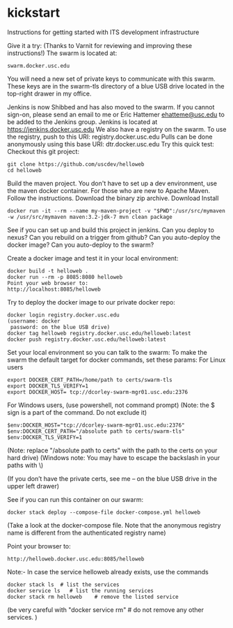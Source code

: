 # kickstart
Instructions for getting started with ITS development infrastructure

Give it a try: (Thanks to Varnit for reviewing and improving these instructions!)
The swarm is located at:
````
swarm.docker.usc.edu
````
You will need a new set of private keys to communicate with this swarm. These keys are in the swarm-tls directory of a blue USB drive located in the top-right drawer in my office.

Jenkins is now Shibbed and has also moved to the swarm. If you cannot sign-on, please send an email to me or Eric Hattemer ehatteme@usc.edu to be added to the Jenkins group. Jenkins is located at https://jenkins.docker.usc.edu
We also have a registry on the swarm.
To use the registry, push to this URI: registry.docker.usc.edu
Pulls can be done anonymously using this base URI: dtr.docker.usc.edu
Try this quick test:
Checkout this git project:

````
git clone https://github.com/uscdev/helloweb
cd helloweb
````

Build the maven project. You don't have to set up a dev environment, use the maven docker container.
For those who are new to Apache Maven. Follow the instructions. Download the binary zip archive. Download Install
````
docker run -it --rm --name my-maven-project -v "$PWD":/usr/src/mymaven -w /usr/src/mymaven maven:3.2-jdk-7 mvn clean package
````

See if you can set up and build this project in jenkins. Can you deploy to nexus? Can you rebuild on a trigger from github? Can you auto-deploy the docker image? Can you auto-deploy to the swarm?
 
Create a docker image and test it in your local environment:
````
docker build -t helloweb .
docker run --rm -p 8085:8080 helloweb
Point your web browser to:
http://localhost:8085/helloweb
````

Try to deploy the docker image to our private docker repo:
````
docker login registry.docker.usc.edu
(username: docker 
 password: on the blue USB drive)
docker tag helloweb registry.docker.usc.edu/helloweb:latest
docker push registry.docker.usc.edu/helloweb:latest
````
 
Set your local environment so you can talk to the swarm:
To make the swarm the default target for docker commands, set these params:
For Linux users
````
export DOCKER_CERT_PATH=/home/path to certs/swarm-tls
export DOCKER_TLS_VERIFY=1
export DOCKER_HOST= tcp://dcorley-swarm-mgr01.usc.edu:2376
````

For Windows users, (use powershell, not command prompt)
(Note: the $ sign is a part of the command. Do not exclude it)
````
$env:DOCKER_HOST="tcp://dcorley-swarm-mgr01.usc.edu:2376"
$env:DOCKER_CERT_PATH="/absolute path to certs/swarm-tls"
$env:DOCKER_TLS_VERIFY=1
````
(Note: replace "/absolute path to certs" with the path to the certs on your hard drive)
(Windows note: You may have to escape the backslash in your paths with \\)

(If you don’t have the private certs, see me – on the blue USB drive in the upper left drawer)
 
See if you can run this container on our swarm:
````
docker stack deploy --compose-file docker-compose.yml helloweb
````
(Take a look at the docker-compose file. Note that the anonymous registry name is different from the authenticated registry name)                                  
 
Point your browser to:
````
http://helloweb.docker.usc.edu:8085/helloweb
````

Note:- In case the service helloweb already exists, use the commands 
````
docker stack ls  # list the services
docker service ls   # list the running services
docker stack rm helloweb    # remove the listed service
````
(be very careful with "docker service rm" # do not remove any other services. ) 
